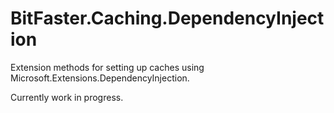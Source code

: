# BitFaster.Caching.DependencyInjection
Extension methods for setting up caches using Microsoft.Extensions.DependencyInjection.

Currently work in progress.
